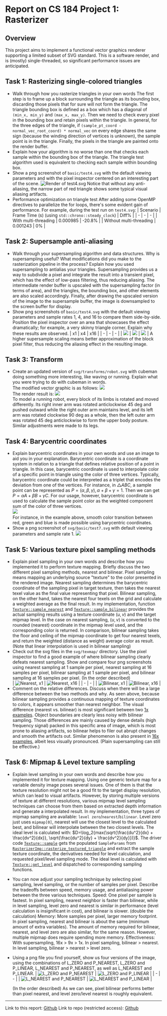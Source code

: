 # Report on CS 184 Project 1: Rasterizer
## Overview
This project aims to implement a functional vector graphics renderer supporting a limited subset of SVG standard. This is a software render, and is (mostly) single-threaded, so significant performance issues are anticipated. 
## Task 1: Rasterizing single-colored triangles
- Walk through how you rasterize triangles in your own words
  The first step is to frame up a block surrounding the triangle as its bounding box, discarding those pixels that for sure will not form the triangle. The triangle bounding box is defined as a box which has a diagonal of `(min_x, min_y)` and `(max_x, max_y)`. Then we need to check every pixel in the bounding box and retain pixels within the triangle. In general, for the three edges of the triangle, if `(sample_pt_coord - normal_vec_root_coord) * normal_vec` on every edge shares the same sign (because the winding direction of vertices is unknown), the sample point is in the triangle. Finally, the pixels in the triangle are painted onto the render buffer. 
- Explain how your algorithm is no worse than one that checks each sample within the bounding box of the triangle. 
  The triangle test algorithm used is equivalent to checking each sample within bounding box. 
- Show a png screenshot of `basic/test4.svg` with the default viewing parameters and with the pixel inspector centered on an interesting part of the scene.
  ![Render of `test4.svg`](images/img1.png)
  Notice that without any anti-aliasing, the narrow part of red triangle shows some typical visual aliasing artifacts. 
- Performance optimization on triangle test
  After adding some OpenMP directives to parallelize the for loops, there's some evident gain of performance. For example, during the test run on `test4.svg`: 
    | Scenario | Frame Time (s) (using `std::chrono::steady_clock`) | Diff% | 
    | - | - | - |
    | With multi-threading | 0.000985 | -20.8% | 
    | Without multi-threading | 0.001243 | 0% | 

## Task 2: Supersample anti-aliasing
- Walk through your supersampling algorithm and data structures. Why is supersampling useful? What modifications did you make to the rasterization pipeline in the process? Explain how you used supersampling to antialias your triangles.
  Supersampling provides us a way to subdivide a pixel and integrate the result into a transient pixel, which has the effect of low-pass filtering, thus reducing aliasing. 
  The intermediate render buffer is upscaled with the supersampling factor (in terms of area), and the triangles, the bounding box, and other elements are also scaled accordingly. Finally, after drawing the upscaled version of the image to the supersample buffer, the image is downsampled to the screen buffer for display. 
- Show png screenshots of `basic/test4.svg` with the default viewing parameters and sample rates 1, 4, and 16 to compare them side-by-side. Position the pixel inspector over an area that showcases the effect dramatically; for example, a very skinny triangle corner. Explain why these results are observed.
    | x1 | x4 | x16 | 
    | - | - | - |
    | ![](images/img2.png) | ![](images/img3.png) | ![](images/img4.png) | 
    A higher supersample scaling means better approximation of the block pixel filter, thus reducing the aliasing effect in the resulting image. 
## Task 3: Transform
- Create an updated version of `svg/transforms/robot.svg` with cubeman doing something more interesting, like waving or running. Explain what you were trying to do with cubeman in words.  
  The modified vector graphic is as follows: 
  ![](docs/my_robot.svg)  
  The render result is: 
  ![](images/img5.png)  
  To model a running robot, every block of its limbs is rotated and moved differently. Its right inner arm was rotated anticlockwise 45 deg and pushed outward while the right outer arm maintains level, and its left arm was rotated clockwise 90 deg as a whole, then the left outer arm was rotated 45 deg anticlockwise to form the upper body posture. Similar adjustments were made to its legs.   
## Task 4: Barycentric coordinates
- Explain barycentric coordinates in your own words and use an image to aid you in your explanation. 
  Barycentric coordinate is a coordinate system in relation to a triangle that defines relative position of a point in triangle. In this case, barycentric coordinate is used to interpolate color of a specific point in triangle using the color of three vertices. Typically, barycentric coordinate could be interpreted as a triplet that encodes the deviation from one of the vertices. For instance, in $\triangle ABC$, a sample point can be represented as $P = (α, β, γ), α+β+γ=1$. Then we can get $P=αA+βB+γC$. For our usage, however, barycentric coordinate is used to calculate the sample point color as the weighted component sum of the color of three vertices.  
  ![](images/img6.png)  
  For instance, in the example above, smooth color transition between red, green and blue is made possible using barycentric coordinates. 
- Show a png screenshot of `svg/basic/test7.svg` with default viewing parameters and sample rate 1. 
  ![](images/img7.png)
## Task 5: Various texture pixel sampling methods
- Explain pixel sampling in your own words and describe how you implemented it to perform texture mapping. Briefly discuss the two different pixel sampling methods, nearest and bilinear.
  Pixel sampling means mapping an underlying source "texture" to the color presented in the rendered image. Nearest sampling determines the barycentric coordinate of the sampling pixel in target texture, then takes the nearest texel value as the final value representing that pixel. Bilinear sampling, on the other hand, takes the nearest four texels on the grid and calculate a weighted average as the final result. In my implementation, function [`Texture::sample_nearest`](https://github.com/cal-cs184-student/p1-rasterizer-sp22-obfuscated/blob/master/src/texture.cpp#L30) and [`Texture::sample_bilinear`](https://github.com/cal-cs184-student/p1-rasterizer-sp22-obfuscated/blob/master/src/texture.cpp#L36) provides the actual sampling results using a texture coordinate $(u, v)$ and the target mipmap level. In the case on nearest sampling, $(u, v)$ is converted to the rounded (nearest) coordinate in the mipmap level used, and the corresponding color is returned. In comparison, bilinear sampling takes the floor and ceiling of the mipmap coordinate to get four nearest texels, and return the weighted (distance as weight) average color as result. (Note that linear interpolation is used in bilinear sampling)
- Check out the svg files in the `svg/texmap/` directory. Use the pixel inspector to find a good example of where bilinear sampling clearly defeats nearest sampling. Show and compare four png screenshots using nearest sampling at 1 sample per pixel, nearest sampling at 16 samples per pixel, bilinear sampling at 1 sample per pixel, and bilinear sampling at 16 samples per pixel. (In the order described) <div id="anchor-texmap"></div>
  | ![Nearest, x1](images/pn1.png "Nearest, x1") | ![Nearest, x16](images/pn16.png "Nearest, x16") |
  | - | - |
  | ![Bilinear, x1](images/pb1.png "Bilinear, x1") | ![Bilinear, x16](images/pb16.png "Bilinear, x16") |
- Comment on the relative differences. Discuss when there will be a large difference between the two methods and why.
  As seen above, because bilinear sampling provides a continuous mapping of texture coordinates to colors, it appears smoother than nearest neighbor. The visual difference (nearest vs. bilinear) is most significant between two [1x examples](#anchor-texmap). Object boundaries are clearly less noisy with bilinear sampling. Those differences are mainly caused by dense details (high frequency signal) packed in this specific area of image, which is most prone to aliasing artifacts, so bilinear helps to filer out abrupt changes and smooth the artifacts out. Similar phenomenon is also present in [16x examples](#anchor-texmap), albeit less visually pronounced. (Plain supersampling can still be effective.)
## Task 6: Mipmap & Level texture sampling
- Explain level sampling in your own words and describe how you implemented it for texture mapping.
  Using one generic texture map for a variable density image poses several issues. One of them is that the texture resolution might not be a good fit to the target display resolution, which can lead to visual artifacts. However, by storing multiple versions of texture at different resolutions, various mipmap level sampling techniques can choose from them based on extracted depth information and generate a interpolated result. In my implementation, three types of mipmap sampling are available: `level zero`/`nearest`/`bilinear`. Level zero just uses `mipmap[0]`, nearest will use the closest level to the calculated best, and bilinear will interpolate between the two closest levels. The ideal level is calculated with: $D=\log_2{max(\sqrt{\frac{du^2}{dx} + \frac{dv^2}{dx}}, \sqrt{\frac{du^2}{dy} + \frac{dv^2}{dy}})}$. The driver code [`Texture::sample`](https://github.com/cal-cs184-student/p1-rasterizer-sp22-obfuscated/blob/master/src/texture.cpp#L9) gets the populated `SampleParams` from [`RasterizerImp::rasterize_textured_triangle`](https://github.com/cal-cs184-student/p1-rasterizer-sp22-obfuscated/blob/master/src/rasterizer.cpp) and extract the sample texture coordinate, the derivatives needed for level calculation, and requested pixel/level sampling mode. The ideal level is calculated with [`Texture::get_level`](https://github.com/cal-cs184-student/p1-rasterizer-sp22-obfuscated/blob/master/src/texture.cpp#L22) and dispatched to corresponding sampling functions. 
- You can now adjust your sampling technique by selecting pixel sampling, level sampling, or the number of samples per pixel. Describe the tradeoffs between speed, memory usage, and antialiasing power between the three various techniques.
  Speed: One pixel per sample is fastest. In pixel sampling, nearest neighbor is faster than bilinear, while in level sampling, level zero and nearest is similar in performance (level calculation is insignificant in cost), and bilinear is slower. (double the calculation)
  Memory: More samples per pixel, larger memory footprint. In pixel sampling, nearest and bilinear is about the same (minimum amount of extra variables). The amount of memory required for bilinear, nearest, and level zero are also similar, for the same reason. However, multiple mipmap does require spending more memory. 
  Effectiveness: With supersampling, 16x > 9x > 1x. In pixel sampling, bilinear > nearest. In level sampling, bilinear > nearest > level zero. 
- Using a png file you find yourself, show us four versions of the image, using the combinations of L_ZERO and P_NEAREST, L_ZERO and P_LINEAR, L_NEAREST and P_NEAREST, as well as L_NEAREST and P_LINEAR.
  | ![L_ZERO and P_NEAREST](images/lzpn.png "L_ZERO and P_NEAREST") | ![L_ZERO and P_LINEAR](images/lzpl.png "L_ZERO and P_LINEAR") |
  | - | - |
  | ![L_NEAREST and P_NEAREST](images/lnpn.png "L_NEAREST and P_NEAREST") | ![L_NEAREST and P_LINEAR](images/lnpl.png "L_NEAREST and P_LINEAR") |  
  
  (In the order described)
  As we can see, pixel bilinear performs better than pixel nearest, and level zero/level nearest is roughly equivalent. 

---
Link to this report: [Github](https://cal-cs184-student.github.io/sp22-project-webpages-YijunLi-FiM/render.html?src=proj1/index.md)
Link to repo (restricted access): [Github](https://github.com/cal-cs184-student/p1-rasterizer-sp22-obfuscated)
